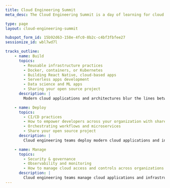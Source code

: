 ```yaml
---
title: Cloud Engineering Summit
meta_desc: The Cloud Engineering Summit is a day of learning for cloud practitioners about cloud infrastructure, modern applications, and everything in between.

type: page
layout: cloud-engineering-summit

hubspot_form_id: 15b92d63-158e-4fc0-8b2c-c4bf3fbfee27
sessionize_id: wbl7wd7l

tracks_outline:
    - name: Build
      topics:
        - Reusable infrastructure practices
        - Docker, containers, or Kubernetes
        - Building React Native, cloud-based apps
        - Serverless apps development
        - Data science and ML apps
        - Sharing your open source project
      description: |
        Modern cloud applications and architectures blur the lines between app infrastructure and cloud engineering teams adopting new tools and practices to tame complexity and accelerate delivery.

    - name: Deploy
      topics:
        - CI/CD practices
        - How to empower developers across your organization with shared services platforms or internal cloud platforms
        - Orchestrating workflows and microservices
        - Share your open source project
      description: |
        Cloud engineering teams deploy modern cloud applications and infrastructure through unified and automated delivery processes with thorough testing.

    - name: Manage
      topics:
        - Security & governance
        - Observability and monitoring
        - How to manage cloud access and controls across organizations
      description: |
        Cloud engineering teams manage cloud applications and infrastructure with Policy as Code, visibility, and access controls. For example, they manage infrastructure with policies that detect configuration drift, enforce best practices, and even prevent compliance violations before deployment.
---
```

